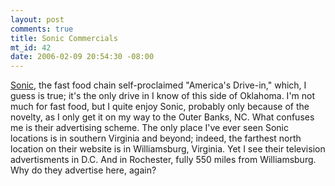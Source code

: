 ```yaml
--- 
layout: post
comments: true
title: Sonic Commercials
mt_id: 42
date: 2006-02-09 20:54:30 -08:00
---
```

[Sonic](http://www.sonicdrivein.com/index.jsp), the fast food chain self-proclaimed "America's Drive-in," which, I guess is true; it's the only drive in I know of this side of Oklahoma.  I'm not much for fast food, but I quite enjoy Sonic, probably only because of the novelty, as I only get it on my way to the Outer Banks, NC.  What confuses me is their advertising scheme.  The only place I've ever seen Sonic locations is in southern Virginia and beyond; indeed, the farthest north location on their website is in Williamsburg, Virginia.  Yet I see their television advertisments in D.C.  And in Rochester, fully 550 miles from Williamsburg.  Why do they advertise here, again?
